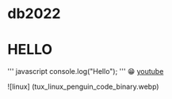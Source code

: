 
# db2022
# HELLO

''' javascript
console.log("Hello");
'''
:grin:
[youtube](https://www.youtube.com)

![linux] (tux_linux_penguin_code_binary.webp)
